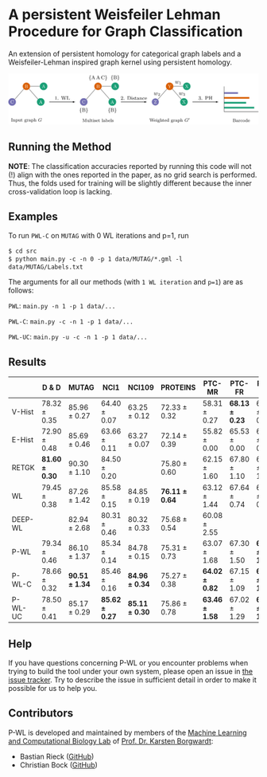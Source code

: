 # A persistent Weisfeiler Lehman Procedure for Graph Classification
An extension of persistent homology for categorical graph labels and a Weisfeiler-Lehman inspired graph kernel using persistent homology.

![alt text][logo]

[logo]: https://github.com/BorgwardtLab/P-WL/blob/master/assets/flow.png "Persistence Weisfeiler Lehmann Flow"

## Running the Method

**NOTE**: The classification accuracies reported by running this code will not (!) align with the ones reported in the paper, as no grid search is performed. Thus, the folds used for training will be slightly different because the inner cross-validation loop is lacking.

## Examples

To run `PWL-C` on `MUTAG` with 0 WL iterations and p=1, run 
```
$ cd src
$ python main.py -c -n 0 -p 1 data/MUTAG/*.gml -l data/MUTAG/Labels.txt
```

The arguments for all our methods (with `1 WL iteration` and `p=1`) are as follows:

`PWL`: `main.py -n 1 -p 1 data/...`

`PWL-C`: `main.py -c -n 1 -p 1 data/...`

`PWL-UC`: `main.py -u -c -n 1 -p 1 data/...`

## Results

|             | D & D        | MUTAG        | NCI1         | NCI109       | PROTEINS     | PTC-MR       | PTC-FR       | PTC-MM       | PTC-FM       | 
|-------------|--------------|--------------|--------------|--------------|--------------|--------------|--------------|--------------|--------------| 
| V-Hist      | 78.32 ± 0.35 | 85.96 ± 0.27 | 64.40 ± 0.07 | 63.25 ± 0.12 | 72.33 ± 0.32 | 58.31 ± 0.27 | **68.13 ± 0.23** | 66.96 ± 0.51 | 57.91 ± 0.83 | 
| E-Hist      | 72.90 ± 0.48 | 85.69 ± 0.46 | 63.66 ± 0.11 | 63.27 ± 0.07 | 72.14 ± 0.39 | 55.82 ± 0.00 | 65.53 ± 0.00 | 61.61 ± 0.00 | 59.03 ± 0.00 | 
| RETGK   | **81.60 ± 0.30** | 90.30 ± 1.10 | 84.50 ± 0.20 |              | 75.80 ± 0.60 | 62.15 ± 1.60 | 67.80 ± 1.10 | 67.90 ± 1.40 | 63.90 ± 1.30 | 
| WL          | 79.45 ± 0.38 | 87.26 ± 1.42 | 85.58 ± 0.15 | 84.85 ± 0.19 | **76.11 ± 0.64** | 63.12 ± 1.44 | 67.64 ± 0.74 | 67.28 ± 0.97 | 64.80 ± 0.85 | 
| DEEP-WL |              | 82.94 ± 2.68 | 80.31 ± 0.46 | 80.32 ± 0.33 | 75.68 ± 0.54 | 60.08 ± 2.55 |              |              |              | 
| P-WL        | 79.34 ± 0.46 | 86.10 ± 1.37 | 85.34 ± 0.14 | 84.78 ± 0.15 | 75.31 ± 0.73 | 63.07 ± 1.68 | 67.30 ± 1.50 | **68.40 ± 1.17** | 64.47 ± 1.84 | 
| P-WL-C      | 78.66 ± 0.32 | **90.51 ± 1.34** | 85.46 ± 0.16 | **84.96 ± 0.34** | 75.27 ± 0.38 | **64.02 ± 0.82** | 67.15 ± 1.09 | **68.57 ± 1.76** | **65.78 ± 1.22** | 
| P-WL-UC     | 78.50 ± 0.41 | 85.17 ± 0.29 | **85.62 ± 0.27** | **85.11 ± 0.30** | 75.86 ± 0.78 | **63.46 ± 1.58**| 67.02 ± 1.29 | **68.01 ± 1.04** | **65.44 ± 1.18** | 


## Help

If you have questions concerning P-WL or you encounter problems when
trying to build the tool under your own system, please open an issue in
[the issue tracker](https://github.com/BorgwardtLab/P-WL/issues). Try to
describe the issue in sufficient detail in order to make it possible for
us to help you.

## Contributors

P-WL is developed and maintained by members of the [Machine Learning and
Computational Biology Lab](https://www.bsse.ethz.ch/mlcb) of [Prof. Dr.
Karsten Borgwardt](https://www.bsse.ethz.ch/mlcb/karsten.html):

- Bastian Rieck ([GitHub](https://github.com/Submanifold))
- Christian Bock ([GitHub](https://github.com/chrisby))
